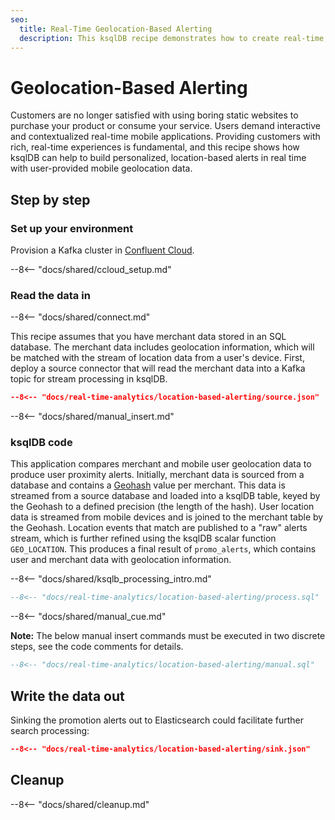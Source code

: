 ```yaml
---
seo:
  title: Real-Time Geolocation-Based Alerting
  description: This ksqlDB recipe demonstrates how to create real-time, personalized, location-based alerts. Merchant data is sourced from a database, and user location events are sourced from a mobile device. The event streams are joined to generate alerts when a user passes close to a participating merchant.
---
```


# Geolocation-Based Alerting 

Customers are no longer satisfied with using boring static websites to purchase your product or consume your service. Users demand interactive and contextualized real-time mobile applications. Providing customers with rich, real-time experiences is fundamental, and this recipe shows how ksqlDB can help to build personalized, location-based alerts in real time with user-provided mobile geolocation data.

## Step by step

### Set up your environment

Provision a Kafka cluster in [Confluent Cloud](https://www.confluent.io/confluent-cloud/tryfree/?utm_source=github&utm_medium=ksqldb_recipes&utm_campaign=location_based_alert).

--8<-- "docs/shared/ccloud_setup.md"

### Read the data in

--8<-- "docs/shared/connect.md"

This recipe assumes that you have merchant data stored in an SQL database. The merchant data includes geolocation information, which will be matched with the stream of location data from a user's device. First, deploy a source connector that will read the merchant data into a Kafka topic for stream processing in ksqlDB.

```json
--8<-- "docs/real-time-analytics/location-based-alerting/source.json"
```

--8<-- "docs/shared/manual_insert.md"

### ksqlDB code

This application compares merchant and mobile user geolocation data to produce user proximity alerts. Initially, merchant data is sourced from a database and contains a [Geohash](https://en.wikipedia.org/wiki/Geohash) value per merchant. This data is streamed from a source database and loaded into a ksqlDB table, keyed by the Geohash to a defined precision (the length of the hash). User location data is streamed from mobile devices and is joined to the merchant table by the Geohash. Location events that match are published to a "raw" alerts stream, which is further refined using the ksqlDB scalar function `GEO_LOCATION`. This produces a final result of `promo_alerts`, which contains user and merchant data with geolocation information.

--8<-- "docs/shared/ksqlb_processing_intro.md"

``` sql
--8<-- "docs/real-time-analytics/location-based-alerting/process.sql"
```

--8<-- "docs/shared/manual_cue.md"

**Note:**
The below manual insert commands must be executed in two discrete steps, see the code comments for details.

```sql
--8<-- "docs/real-time-analytics/location-based-alerting/manual.sql"
```

## Write the data out

Sinking the promotion alerts out to Elasticsearch could facilitate further search processing:

```json
--8<-- "docs/real-time-analytics/location-based-alerting/sink.json"
```

## Cleanup

--8<-- "docs/shared/cleanup.md"

